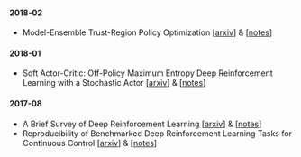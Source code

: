 #### 2018-02

- Model-Ensemble Trust-Region Policy Optimization [[arxiv](https://arxiv.org/abs/1802.10592)] & [[notes](https://github.com/Scitator/papers/blob/master/papers/1802_me_trpo.md)]

#### 2018-01
- Soft Actor-Critic: Off-Policy Maximum Entropy Deep Reinforcement Learning with a Stochastic Actor [[arxiv](https://arxiv.org/abs/1801.01290)] & [[notes](https://github.com/Scitator/papers/blob/master/papers/1801_soft_ac.md)]

#### 2017-08

- A Brief Survey of Deep Reinforcement Learning [[arxiv](https://arxiv.org/abs/1708.05866)] & [[notes](https://github.com/Scitator/papers/blob/master/papers/1708_rl_survey.md)]
- Reproducibility of Benchmarked Deep Reinforcement Learning Tasks for Continuous Control [[arxiv](https://arxiv.org/abs/1708.04133)] & [[notes](https://github.com/Scitator/papers/blob/master/papers/1708_reproducible_rl.md)]


